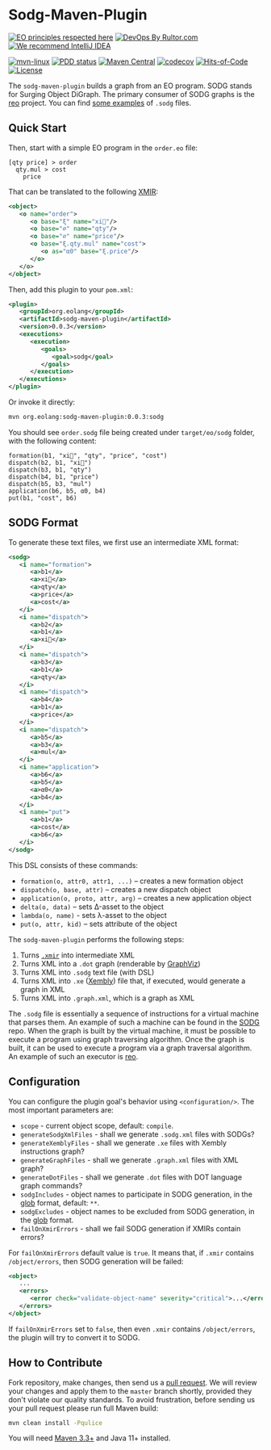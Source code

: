 # Sodg-Maven-Plugin

[![EO principles respected here](https://www.elegantobjects.org/badge.svg)](https://www.elegantobjects.org)
[![DevOps By Rultor.com](https://www.rultor.com/b/objectionary/sodg-maven-plugin)](https://www.rultor.com/p/objectionary/sodg-maven-plugin)
[![We recommend IntelliJ IDEA](https://www.elegantobjects.org/intellij-idea.svg)](https://www.jetbrains.com/idea/)

[![mvn-linux](https://github.com/objectionary/sodg-maven-plugin/actions/workflows/mvn.yml/badge.svg)](https://github.com/objectionary/sodg-maven-plugin/actions/workflows/mvn.yml)
[![PDD status](https://www.0pdd.com/svg?name=objectionary/sodg-maven-plugin)](https://www.0pdd.com/p?name=objectionary/sodg-maven-plugin)
[![Maven Central](https://img.shields.io/maven-central/v/org.eolang/sodg-maven-plugin.svg)](https://maven-badges.herokuapp.com/maven-central/org.eolang/sodg-maven-plugin)
[![codecov](https://codecov.io/gh/objectionary/sodg-maven-plugin/branch/master/graph/badge.svg)](https://codecov.io/gh/objectionary/sodg-maven-plugin)
[![Hits-of-Code](https://hitsofcode.com/github/objectionary/sodg-maven-plugin)](https://hitsofcode.com/view/github/objectionary/sodg-maven-plugin)
[![License](https://img.shields.io/badge/license-MIT-green.svg)](https://github.com/objectionary/sodg-maven-plugin/blob/master/LICENSE.txt)

The `sodg-maven-plugin` builds a graph from an EO program.
SODG stands for Surging Object DiGraph. The primary consumer of SODG graphs is
the [reo] project. You can find [some examples][reo-tests] of `.sodg` files.

## Quick Start

Then, start with a simple EO program in the `order.eo` file:

```eo
[qty price] > order
  qty.mul > cost
    price
```

That can be translated to the following [XMIR][XMIR guide]:

```xml
<object>
   <o name="order">
      <o base="ξ" name="xi🌵"/>
      <o base="∅" name="qty"/>
      <o base="∅" name="price"/>
      <o base="ξ.qty.mul" name="cost">
         <o as="α0" base="ξ.price"/>
      </o>
   </o>
</object>
```

Then, add this plugin to your `pom.xml`:

```xml
<plugin>
   <groupId>org.eolang</groupId>
   <artifactId>sodg-maven-plugin</artifactId>
   <version>0.0.3</version>
   <executions>
      <execution>
         <goals>
            <goal>sodg</goal>
         </goals>
      </execution>
   </executions>
</plugin>
```

Or invoke it directly:

```bash
mvn org.eolang:sodg-maven-plugin:0.0.3:sodg
```

You should see `order.sodg` file being created under `target/eo/sodg` folder,
with the following content:

```sodg
formation(b1, "xi🌵", "qty", "price", "cost")
dispatch(b2, b1, "xi🌵")
dispatch(b3, b1, "qty")
dispatch(b4, b1, "price")
dispatch(b5, b3, "mul")
application(b6, b5, α0, b4)
put(b1, "cost", b6)
```

## SODG Format

To generate these text files, we first use an intermediate XML format:

```xml
<sodg>
   <i name="formation">
      <a>b1</a>
      <a>xi🌵</a>
      <a>qty</a>
      <a>price</a>
      <a>cost</a>
   </i>
   <i name="dispatch">
      <a>b2</a>
      <a>b1</a>
      <a>xi🌵</a>
   </i>
   <i name="dispatch">
      <a>b3</a>
      <a>b1</a>
      <a>qty</a>
   </i>
   <i name="dispatch">
      <a>b4</a>
      <a>b1</a>
      <a>price</a>
   </i>
   <i name="dispatch">
      <a>b5</a>
      <a>b3</a>
      <a>mul</a>
   </i>
   <i name="application">
      <a>b6</a>
      <a>b5</a>
      <a>α0</a>
      <a>b4</a>
   </i>
   <i name="put">
      <a>b1</a>
      <a>cost</a>
      <a>b6</a>
   </i>
</sodg>
```

This DSL consists of these commands:

* `formation(o, attr0, attr1, ...)` – creates a new formation object
* `dispatch(o, base, attr)` – creates a new dispatch object
* `application(o, proto, attr, arg)` – creates a new application object
* `delta(o, data)` – sets Δ-asset to the object
* `lambda(o, name)` - sets λ-asset to the object
* `put(o, attr, kid)` – sets attribute of the object

The `sodg-maven-plugin` performs the following steps:

1. Turns [`.xmir`][XMIR guide] into
   intermediate XML
2. Turns XML into a `.dot` graph (renderable
   by [GraphViz])
3. Turns XML into `.sodg` text file (with DSL)
4. Turns XML into `.xe` ([Xembly]) file that, if
   executed, would generate a graph in
   XML
5. Turns XML into `.graph.xml`, which is a graph as XML

The `.sodg` file is essentially a sequence of instructions for a virtual machine
that parses them. An example of such a machine can be found in the [SODG] repo.
When the graph is built by the virtual machine, it must be possible to execute
a program using graph traversing algorithm. Once the graph is built, it can be
used to execute a program via a graph traversal algorithm. An example of such
an executor is [reo].

## Configuration

You can configure the plugin goal's behavior using `<configuration/>`. The most
important parameters are:

* `scope` - current object scope, default: `compile`.
* `generateSodgXmlFiles` - shall we generate `.sodg.xml` files with SODGs?
* `generateXemblyFiles` - shall we generate `.xe` files with Xembly
instructions graph?
* `generateGraphFiles` - shall we generate `.graph.xml` files with XML graph?
* `generateDotFiles` - shall we generate `.dot` files with DOT language graph
commands?
* `sodgIncludes` - object names to participate in SODG generation, in the
[glob] format, default: `**`.
* `sodgExcludes` - object names to be excluded from SODG generation, in the
[glob] format.
* `failOnXmirErrors` - shall we fail SODG generation if XMIRs contain errors?

For `failOnXmirErrors` default value is `true`. It means that, if `.xmir`
contains `/object/errors`, then SODG generation will be failed:

```xml
<object>
   ...
   <errors>
      <error check="validate-object-name" severity="critical">...</error>
   </errors>
</object>
```

If `failOnXmirErrors` set to `false`, then even `.xmir` contains
`/object/errors`, the plugin will try to convert it to SODG.

## How to Contribute

Fork repository, make changes, then send us
a [pull request](https://www.yegor256.com/2014/04/15/github-guidelines.html).
We will review your changes and apply them to the `master` branch shortly,
provided they don't violate our quality standards. To avoid frustration,
before sending us your pull request please run full Maven build:

```bash
mvn clean install -Pqulice
```

You will need [Maven 3.3+](https://maven.apache.org) and Java 11+ installed.

[SODG]: https://github.com/objectionary/sodg
[reo]: https://github.com/objectionary/reo
[Xembly]: https://www.xembly.org
[GraphViz]: https://graphviz.org
[XMIR guide]: https://news.eolang.org/2022-11-25-xmir-guide.html
[reo-tests]: https://github.com/objectionary/reo/tree/master/quick-tests
[glob]: https://en.wikipedia.org/wiki/Glob_(programming)
